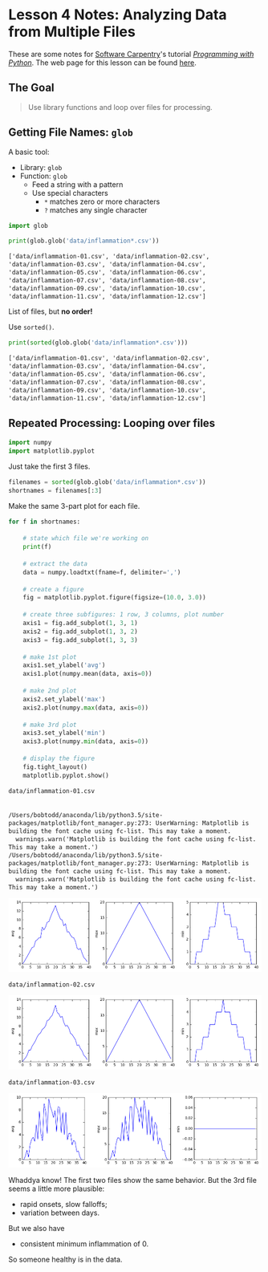 
# Lesson 4 Notes: Analyzing Data from Multiple Files

These are some notes for [Software Carpentry](https://software-carpentry.org/)'s tutorial [*Programming with Python*](http://swcarpentry.github.io/python-novice-inflammation/).  The web page for this lesson can be found [here](http://swcarpentry.github.io/python-novice-inflammation/04-files/).

## The Goal

> Use library functions and loop over files for processing.

## Getting File Names: `glob`

A basic tool:

* Library: `glob`
* Function: `glob`
    * Feed a string with a pattern
    * Use special characters
        * `*` matches zero or more characters
        * `?` matches any single character


```python
import glob
```


```python
print(glob.glob('data/inflammation*.csv'))
```

    ['data/inflammation-01.csv', 'data/inflammation-02.csv', 'data/inflammation-03.csv', 'data/inflammation-04.csv', 'data/inflammation-05.csv', 'data/inflammation-06.csv', 'data/inflammation-07.csv', 'data/inflammation-08.csv', 'data/inflammation-09.csv', 'data/inflammation-10.csv', 'data/inflammation-11.csv', 'data/inflammation-12.csv']


List of files, but **no order!**

Use `sorted()`.


```python
print(sorted(glob.glob('data/inflammation*.csv')))
```

    ['data/inflammation-01.csv', 'data/inflammation-02.csv', 'data/inflammation-03.csv', 'data/inflammation-04.csv', 'data/inflammation-05.csv', 'data/inflammation-06.csv', 'data/inflammation-07.csv', 'data/inflammation-08.csv', 'data/inflammation-09.csv', 'data/inflammation-10.csv', 'data/inflammation-11.csv', 'data/inflammation-12.csv']


## Repeated Processing: Looping over files


```python
import numpy
import matplotlib.pyplot
```

Just take the first 3 files.


```python
filenames = sorted(glob.glob('data/inflammation*.csv'))
shortnames = filenames[:3]
```

Make the same 3-part plot for each file.


```python
for f in shortnames:
    
    # state which file we're working on
    print(f)
    
    # extract the data
    data = numpy.loadtxt(fname=f, delimiter=',')
    
    # create a figure
    fig = matplotlib.pyplot.figure(figsize=(10.0, 3.0))
    
    # create three subfigures: 1 row, 3 columns, plot number
    axis1 = fig.add_subplot(1, 3, 1)
    axis2 = fig.add_subplot(1, 3, 2)
    axis3 = fig.add_subplot(1, 3, 3)
    
    # make 1st plot
    axis1.set_ylabel('avg')
    axis1.plot(numpy.mean(data, axis=0))
    
    # make 2nd plot
    axis2.set_ylabel('max')
    axis2.plot(numpy.max(data, axis=0))
    
    # make 3rd plot
    axis3.set_ylabel('min')
    axis3.plot(numpy.min(data, axis=0))
    
    # display the figure
    fig.tight_layout()
    matplotlib.pyplot.show()
```

    data/inflammation-01.csv


    /Users/bobtodd/anaconda/lib/python3.5/site-packages/matplotlib/font_manager.py:273: UserWarning: Matplotlib is building the font cache using fc-list. This may take a moment.
      warnings.warn('Matplotlib is building the font cache using fc-list. This may take a moment.')
    /Users/bobtodd/anaconda/lib/python3.5/site-packages/matplotlib/font_manager.py:273: UserWarning: Matplotlib is building the font cache using fc-list. This may take a moment.
      warnings.warn('Matplotlib is building the font cache using fc-list. This may take a moment.')



![png](04-notes_files/04-notes_14_2.png)


    data/inflammation-02.csv



![png](04-notes_files/04-notes_14_4.png)


    data/inflammation-03.csv



![png](04-notes_files/04-notes_14_6.png)


Whaddya know!  The first two files show the same behavior.  But the 3rd file seems a little more plausible:

* rapid onsets, slow falloffs;
* variation between days.

But we also have

* consistent minimum inflammation of 0.

So someone healthy is in the data.


```python

```
